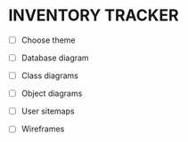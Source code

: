 # INVENTORY TRACKER

- [ ] Choose theme
- [ ] Database diagram
- [ ] Class diagrams
- [ ] Object diagrams
- [ ] User sitemaps
- [ ] Wireframes

